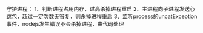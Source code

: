 守护进程：
1、判断进程占用内存，过高杀掉进程重启
2、主进程向子进程发送心跳包，超过一定次数无答复，则杀掉进程重启
3、监听process的uncatException事件，nodejs发生错误不会杀掉进程，由代码处理